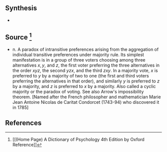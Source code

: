 ## Synthesis
- 
## Source [^1]
- n. A paradox of intransitive preferences arising from the aggregation of individual transitive preferences under majority rule. Its simplest manifestation is in a group of three voters choosing among three alternatives $x, y$, and $z$, the first voter preferring the three alternatives in the order $x y z$, the second $y z x$, and the third $z x y$. In a majority vote, $x$ is preferred to $y$ by a majority of two to one (the first and third voters preferring the alternatives in that order), and similarly $y$ is preferred to $z$ by a majority, and $z$ is preferred to $x$ by a majority. Also called a cyclic majority or the paradox of voting. See also Arrow's impossibility theorem. \[Named after the French philosopher and mathematician Marie Jean Antoine Nicolas de Caritat Condorcet (1743-94) who discovered it in 1785]
## References

[^1]: [[(Home Page) A Dictionary of Psychology 4th Edition by Oxford Reference]]